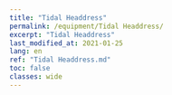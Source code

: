 ```yaml
---
title: "Tidal Headdress"
permalink: /equipment/Tidal Headdress/
excerpt: "Tidal Headdress"
last_modified_at: 2021-01-25
lang: en
ref: "Tidal Headdress.md"
toc: false
classes: wide
---
```


